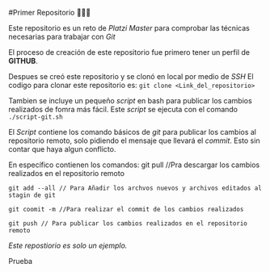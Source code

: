 #Primer Repositorio 👨🏽‍💻

Este repositorio es un reto de *Platzi Master* para comprobar las técnicas necesarias para trabajar con *Git*

El proceso de creación de este repositorio fue primero tener un perfil de **GITHUB**.

Despues se creó este repositorio y se clonó en local por medio de *SSH*
El codigo para clonar este repositorio es:
    `git clone <Link_del_repositorio>`

Tambien se incluye un pequeño *script* en bash para publicar los cambios realizados de fomra más fácil. Este *script* se ejecuta con el comando 
`./script-git.sh`

El *Script* contiene los comando básicos de *git* para publicar los cambios al repositorio remoto, solo pidiendo el mensaje que llevará el *commit*. Esto sin contar que haya algun conflicto.

En específico contienen los comandos:
    git pull //Pra descargar los cambios realizados en el repositorio remoto
    
    git add --all // Para Añadir los archvos nuevos y archivos editados al stagin de git
    
    git coomit -m //Para realizar el commit de los cambios realizados
    
    git push // Para publicar los cambios realizados en el repositorio remoto


*Este repostiorio es solo un ejemplo.*


Prueba

